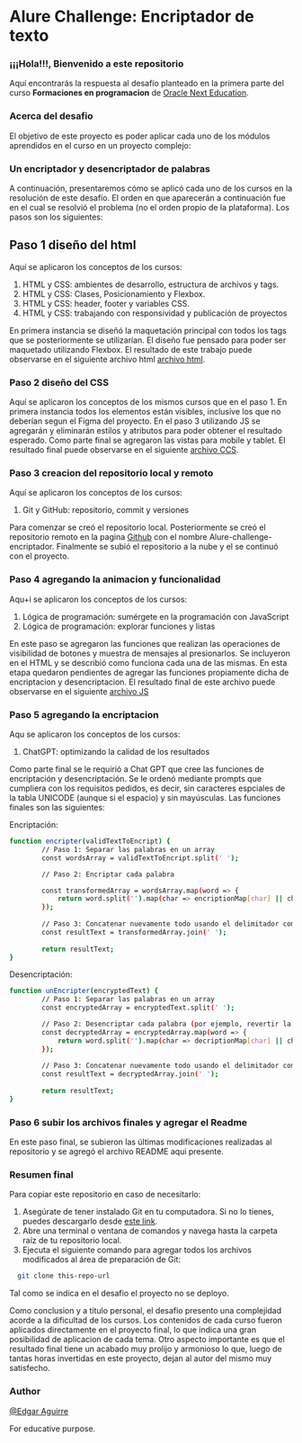 # Alure Challenge: Encriptador de texto

### ¡¡¡Hola!!!, Bienvenido a este repositorio

Aquí encontrarás la respuesta al desafío planteado en la primera parte del curso
**Formaciones en programacion** de 
[Oracle Next Education](https://www.oracle.com/ar/education/oracle-next-education/).

### Acerca del desafio
El objetivo de este proyecto es poder aplicar cada uno de los módulos aprendidos
en el curso en un proyecto complejo:

### Un encriptador y desencriptador de palabras

A continuación, presentaremos cómo se aplicó cada uno de los cursos en la resolución de
este desafío. El orden en que aparecerán a continuación fue en el cual se
resolvió el problema (no el orden propio de la plataforma).
Los pasos son los siguientes:



## Paso 1 diseño del html
Aquí se aplicaron los conceptos de los cursos:
1. HTML y CSS: ambientes de desarrollo, estructura de archivos y tags.
2. HTML y CSS: Clases, Posicionamiento y Flexbox.
3. HTML y CSS: header, footer y variables CSS.
4. HTML y CSS: trabajando con responsividad y publicación de proyectos

En primera instancia se diseñó la maquetación principal con todos los
tags que se posteriormente se utilizarían. El diseño fue pensado para poder ser maquetado utilizando Flexbox.
El resultado de este trabajo puede observarse en el siguiente archivo html  [archivo html](index.html).

### Paso 2 diseño del CSS
Aquí se aplicaron los conceptos de los mismos cursos que en el paso 1. En primera instancia todos los elementos
están visibles, inclusive los que no deberían segun el Figma del proyecto. En el paso 3 utilizando JS se agregarán y eliminarán estilos y atributos
para poder obtener el resultado esperado. Como parte final se agregaron las vistas para mobile y tablet.
El resultado final puede observarse en el siguiente  [archivo CCS](style.css).

### Paso 3 creacion del repositorio local y remoto
Aquí se aplicaron los conceptos de los cursos:
1. Git y GitHub: repositorio, commit y versiones

Para comenzar se creó el repositorio local.
Posteriormente se creó el repositorio remoto en la pagina [Github](https://github.com/) con el nombre
Alure-challenge-encriptador. Finalmente se subió el repositorio a la nube y el se continuó
con el proyecto.

### Paso 4 agregando la animacion y funcionalidad
Aqu+i se aplicaron los conceptos de los cursos:
1. Lógica de programación: sumérgete en la programación con JavaScript
2. Lógica de programación: explorar funciones y listas

En este paso se agregaron las funciones que realizan las operaciones de visibilidad de botones y muestra de mensajes 
al presionarlos.
Se incluyeron en el HTML y se describió como funciona cada una de las mismas. En esta etapa quedaron pendientes
de agregar las funciones propiamente dicha de encriptacion y desencriptacion. El resultado final de este archivo
puede observarse en el siguiente [archivo JS](page.js)

### Paso 5 agregando la encriptacion
Aqu se aplicaron los conceptos de los cursos:
1. ChatGPT: optimizando la calidad de los resultados

Como parte final se le requirió a Chat GPT que cree las funciones de encriptación y desencriptación.
Se le ordenó mediante prompts que cumpliera con los requisitos pedidos, es decir, sin caracteres 
espciales de la tabla UNICODE (aunque si el espacio) y sin mayúsculas.
Las funciones finales son las siguientes:

Encriptación:
```bash
function encripter(validTextToEncript) {
        // Paso 1: Separar las palabras en un array
        const wordsArray = validTextToEncript.split(' ');

        // Paso 2: Encriptar cada palabra

        const transformedArray = wordsArray.map(word => {
            return word.split('').map(char => encriptionMap[char] || char).join('');
        });
    
        // Paso 3: Concatenar nuevamente todo usando el delimitador como espacio
        const resultText = transformedArray.join(' ');
    
        return resultText;
}
```
Desencriptación:
```bash
function unEncripter(encryptedText) {
        // Paso 1: Separar las palabras en un array
        const encryptedArray = encryptedText.split(' ');

        // Paso 2: Desencriptar cada palabra (por ejemplo, revertir la transformación)
        const decryptedArray = encryptedArray.map(word => {
            return word.split('').map(char => decriptionMap[char] || char).join('');
        });
        
        // Paso 3: Concatenar nuevamente todo usando el delimitador como espacio
        const resultText = decryptedArray.join(' ');
    
        return resultText;
}
```

### Paso 6 subir los archivos finales y agregar el Readme
En este paso final, se subieron las últimas modificaciones realizadas al repositorio y se agregó el archivo README aqui presente.


### Resumen final

Para copiar este repositorio en caso de necesitarlo:
1. Asegúrate de tener instalado Git en tu computadora. Si no lo tienes, puedes descargarlo desde [este link](https://git-scm.com/downloads).
2. Abre una terminal o ventana de comandos y navega hasta la carpeta raíz de tu repositorio local.
2. Ejecuta el siguiente comando para agregar todos los archivos modificados al área de preparación de Git:

```bash
  git clone this-repo-url
```

Tal como se indica en el desafio el proyecto no se deployo.

Como conclusion y a titulo personal, el desafio presento una complejidad acorde a la dificultad de los cursos.
Los contenidos de cada curso fueron aplicados directamente en el proyecto final, lo que indica una gran posibilidad 
de aplicacion de cada tema. Otro aspecto importante es que el resultado final tiene un acabado muy prolijo y armonioso
lo que, luego de tantas horas invertidas en este proyecto, dejan al autor del mismo muy satisfecho.


### Author
[@Edgar Aguirre](https://github.com/elgarcito)

For educative purpose.